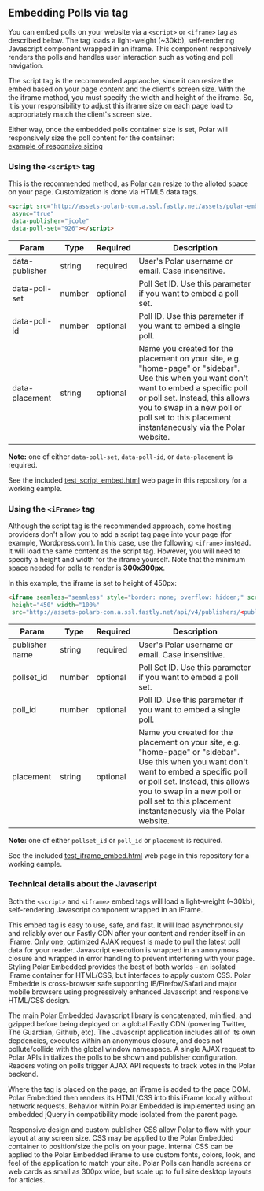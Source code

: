 ## Embedding Polls via tag

You can embed polls on your website via a `<script>` or `<iframe>` tag as described below.  The tag loads a light-weight (~30kb), self-rendering Javascript component wrapped in an iframe.  This component responsively renders the polls and handles user interaction such as voting and poll navigation. 

The script tag is the recommended appraoche, since it can resize the embed based on your page content and the client's screen size.  With the the iframe method, you must specify the width and height of the iframe.  So, it is your responsibility to adjust this iframe size on each page load to appropriately match the client's screen size.

Either way, once the embedded polls container size is set, Polar will responsively size the poll content for the container: <br />
[example of responsive sizing](http://polarb.com/publishers/poll_sets/926/preview)

### Using the `<script>` tag

This is the recommended method, as Polar can resize to the alloted space on your page.  Customization is done via HTML5 data tags.  

```HTML
<script src="http://assets-polarb-com.a.ssl.fastly.net/assets/polar-embedded.js" 
 async="true" 
 data-publisher="jcole"
 data-poll-set="926"></script>
```

Param | Type | Required | Description
-----|------|----------|--------------
data-publisher| string | required | User's Polar username or email.  Case insensitive.
data-poll-set | number | optional | Poll Set ID.  Use this parameter if you want to embed a poll set.
data-poll-id | number | optional | Poll ID. Use this parameter if you want to embed a single poll.
data-placement | string | optional | Name you created for the placement on your site, e.g. "home-page" or "sidebar".  Use this when you want don't want to embed a specific poll or poll set.  Instead, this allows you to swap in a new poll or poll set to this placement instantaneously via the Polar website.

**Note:** one of either `data-poll-set`, `data-poll-id`, or `data-placement` is required.
  
See the included [test\_script\_embed.html](test_script_embed.html) web page in this repository for a working eample.

### Using the `<iFrame>` tag

Although the script tag is the recommended approach, some hosting providers don't allow you to add a script tag page into your page (for example, Wordpress.com).  In this case, use the following `<iframe>` instead.  It will load the same content as the script tag.  However, you will need to specify a height and width for the iframe yourself.  Note that the minimum space needed for polls to render is **300x300px**.

In this example, the iframe is set to height of 450px:

```HTML
<iframe seamless="seamless" style="border: none; overflow: hidden;" scrolling="no"
 height="450" width="100%" 
 src="http://assets-polarb-com.a.ssl.fastly.net/api/v4/publishers/<publisher name>/embedded_polls/iframe?pollset_id=<poll set ID>"></iframe>
```

Param | Type | Required | Description
-----|------|----------|--------------
publisher name | string | required | User's Polar username or email.  Case insensitive.
pollset_id | number | optional | Poll Set ID.  Use this parameter if you want to embed a poll set.
poll_id | number | optional | Poll ID. Use this parameter if you want to embed a single poll.
placement | string | optional | Name you created for the placement on your site, e.g. "home-page" or "sidebar".  Use this when you want don't want to embed a specific poll or poll set.  Instead, this allows you to swap in a new poll or poll set to this placement instantaneously via the Polar website.

**Note:** one of either `pollset_id` or `poll_id` or `placement` is required.  

See the included [test\_iframe\_embed.html](test_iframe_embed.html) web page in this repository for a working eample.

### <a name="techdetails"></a> Technical details about the Javascript

Both the `<script>` and `<iframe>` embed tags will load a light-weight (~30kb), self-rendering Javascript component wrapped in an iFrame.

This embed tag is easy to use, safe, and fast.  It will load asynchronously and reliably over our Fastly CDN after your content and render itself in an iFrame.  Only one, optimized AJAX request is made to pull the latest poll data for your reader.  Javascript execution is wrapped in an anonymous closure and wrapped in error handling to prevent interfering with your page.  Styling Polar Embedded provides the best of both worlds - an isolated iFrame container for HTML/CSS, but interfaces to apply custom CSS. Polar Embedde is cross-browser safe supporting IE/Firefox/Safari and major mobile browsers using progressively enhanced Javascript and responsive HTML/CSS design.

The main Polar Embedded Javascript library is concatenated, minified, and gzipped before being deployed on a global Fastly CDN (powering Twitter, The Guardian, Github, etc).  The Javascript application includes all of its own depdencies, executes within an anonymous closure, and does not pollute/collide with the global window namespace.  A single AJAX request to Polar APIs initializes the polls to be shown and publisher configuration. Readers voting on polls trigger AJAX API requests to track votes in the Polar backend.

Where the tag is placed on the page, an iFrame is added to the page DOM.  Polar Embedded then renders its HTML/CSS into this iFrame locally without network requests.  Behavior within Polar Embedded is implemented using an embedded jQuery in compatibility mode isolated from the parent page. 

Responsive design and custom publisher CSS allow Polar to flow with your layout at any screen size.  CSS may be applied to the Polar Embedded container to position/size the polls on your page.  Internal CSS can be applied to the Polar Embedded iFrame to use custom fonts, colors, look, and feel of the application to match your site.  Polar Polls can handle screens or web cards as small as 300px wide, but scale up to full size desktop layouts for articles.
